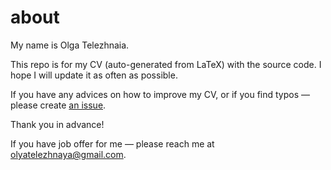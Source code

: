 # about

My name is Olga Telezhnaia. 

This repo is for my CV (auto-generated from LaTeX) with the source code.
I hope I will update it as often as possible.

If you have any advices on how to improve my CV,
or if you find typos — please create 
[an issue](https://github.com/telezhnaya/about/issues).

Thank you in advance!

If you have job offer for me —
please reach me at [olyatelezhnaya@gmail.com](mailto:olyatelezhnaya@gmail.com).

